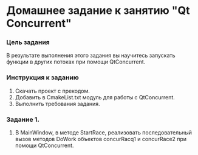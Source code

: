 # Домашнее задание к занятию "Qt Concurrent"
### Цель задания
В результате выполнения этого задания вы научитесь запускать функции в других потоках при помощи QtConcurrent.
### Инструкция к заданию
1. Скачать проект с прекодом.
1. Добавить в CmakeList.txt модуль для работы с QtConcurrent.
1. Выполнить требования задания.
### Задание 1.
1. В MainWindow, в методе StartRace, реализовать последовательный вызов методов DoWork объектов concurRacq1 и concurRace2 при помощи QtConcurrent.